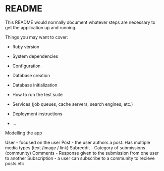 # README

This README would normally document whatever steps are necessary to get the
application up and running.

Things you may want to cover:

* Ruby version

* System dependencies

* Configuration

* Database creation

* Database initialization

* How to run the test suite

* Services (job queues, cache servers, search engines, etc.)

* Deployment instructions

* ...

Modelling the app

User - focused on the user
Post - the user authors a post. Has multiple media types (text /image / link)
Subreddit - Category of submissions (community)
Comments - Response given to the submission from one user to another
Subscription - a user can subscribe to a community to recieve posts etc
